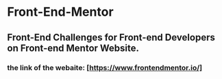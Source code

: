 # Front-End-Mentor

## Front-End Challenges for Front-end Developers on Front-end Mentor Website.
### the link of the webaite: [https://www.frontendmentor.io/] 
